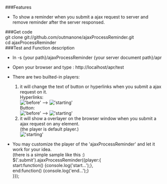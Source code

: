 ###Features
* To  show a reminder when you submit a ajax request to server and remove reminder after the server responsed.   
   
###Get code    
    git clone git://github.com/outmanone/ajaxProcessReminder.git   
    cd ajaxProcessReminder   
###Test and Function description       

* ln -s {your path}/ajaxProcessReminder {your server document path}/apr    
* Open your browser and type : http://localhost/apr/test   
* There are two builted-in players:     
  1. it will change the text of button or hyperlinks when you submit a ajax request on it.  
     Hyperlinks:   
	 !['before'][1.1] --> !['starting'][1.2]   
	 Button:  
	 !['before'][1.3] --> !['starting'][1.4]   
  2. it will show a overlayer on the browser window when you submit a ajax request on any element.     
     (the player is default player.)    
	 !['starting'][1.5]
	 
* You may customize the player of the 'ajaxProcessReminder' and let it work for your idea.     
  (there is a simple sample like this :)    
    $('.submit').ajaxProcessReminder({player:{   
         start:function() {console.log('start...');},   
         end:function() {console.log('end...');}   
    }});                                                

[1.1]:  http://outmanone.github.com/images/proj-img/Snip20120614_5.png
[1.2]:  http://outmanone.github.com/images/proj-img/Snip20120614_6.png
[1.3]:  http://outmanone.github.com/images/proj-img/Snip20120614_7.png
[1.4]:  http://outmanone.github.com/images/proj-img/Snip20120614_8.png
[1.5]:  http://outmanone.github.com/images/proj-img/Snip20120614_9.png
